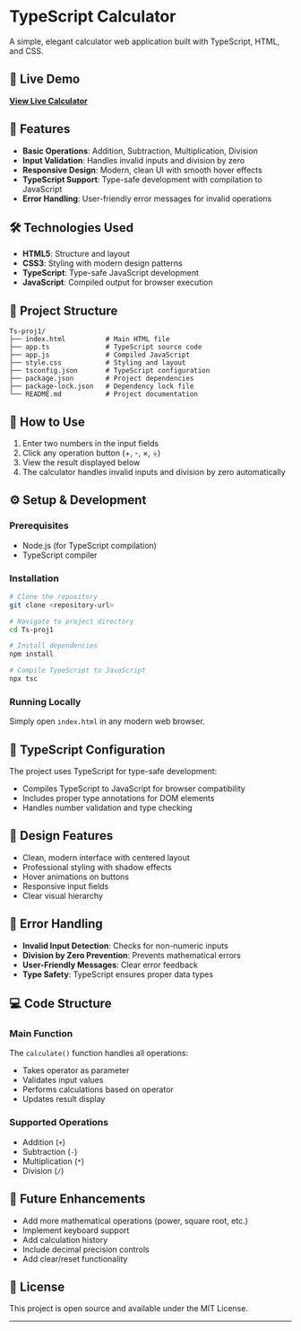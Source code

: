 # TypeScript Calculator

A simple, elegant calculator web application built with TypeScript, HTML, and CSS.

## 🚀 Live Demo

**[View Live Calculator](https://swethhha.github.io/AngularTraining/Day1/Ts-proj1/index.html)**

## 🚀 Features

- **Basic Operations**: Addition, Subtraction, Multiplication, Division
- **Input Validation**: Handles invalid inputs and division by zero
- **Responsive Design**: Modern, clean UI with smooth hover effects
- **TypeScript Support**: Type-safe development with compilation to JavaScript
- **Error Handling**: User-friendly error messages for invalid operations

## 🛠️ Technologies Used

- **HTML5**: Structure and layout
- **CSS3**: Styling with modern design patterns
- **TypeScript**: Type-safe JavaScript development
- **JavaScript**: Compiled output for browser execution

## 📁 Project Structure

```
Ts-proj1/
├── index.html          # Main HTML file
├── app.ts              # TypeScript source code
├── app.js              # Compiled JavaScript
├── style.css           # Styling and layout
├── tsconfig.json       # TypeScript configuration
├── package.json        # Project dependencies
├── package-lock.json   # Dependency lock file
└── README.md           # Project documentation
```

## 🎯 How to Use

1. Enter two numbers in the input fields
2. Click any operation button (+, -, ×, ÷)
3. View the result displayed below
4. The calculator handles invalid inputs and division by zero automatically

## ⚙️ Setup & Development

### Prerequisites
- Node.js (for TypeScript compilation)
- TypeScript compiler

### Installation
```bash
# Clone the repository
git clone <repository-url>

# Navigate to project directory
cd Ts-proj1

# Install dependencies
npm install

# Compile TypeScript to JavaScript
npx tsc
```

### Running Locally
Simply open `index.html` in any modern web browser.

## 🔧 TypeScript Configuration

The project uses TypeScript for type-safe development:
- Compiles TypeScript to JavaScript for browser compatibility
- Includes proper type annotations for DOM elements
- Handles number validation and type checking

## 🎨 Design Features

- Clean, modern interface with centered layout
- Professional styling with shadow effects
- Hover animations on buttons
- Responsive input fields
- Clear visual hierarchy

## 🚨 Error Handling

- **Invalid Input Detection**: Checks for non-numeric inputs
- **Division by Zero Prevention**: Prevents mathematical errors
- **User-Friendly Messages**: Clear error feedback
- **Type Safety**: TypeScript ensures proper data types

## 💻 Code Structure

### Main Function
The `calculate()` function handles all operations:
- Takes operator as parameter
- Validates input values
- Performs calculations based on operator
- Updates result display

### Supported Operations
- Addition (`+`)
- Subtraction (`-`)
- Multiplication (`*`)
- Division (`/`)

## 🚀 Future Enhancements

- Add more mathematical operations (power, square root, etc.)
- Implement keyboard support
- Add calculation history
- Include decimal precision controls
- Add clear/reset functionality

## 📝 License

This project is open source and available under the MIT License.

---

